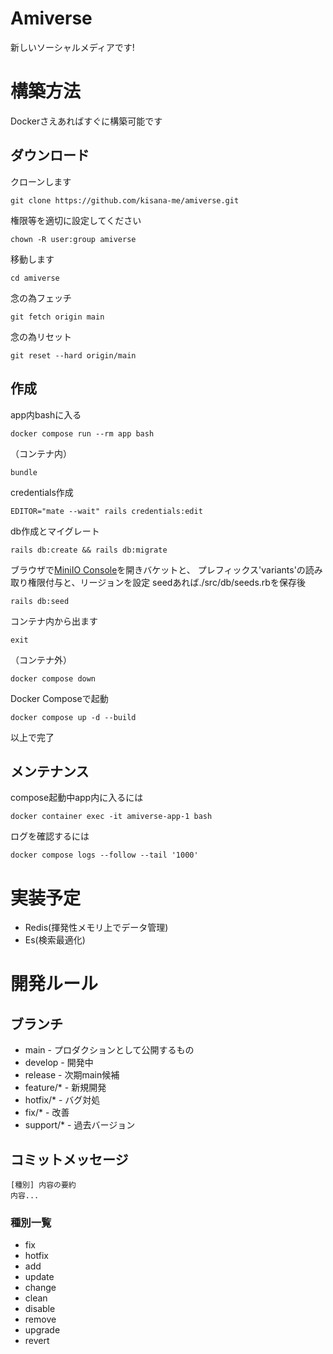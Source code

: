 # Amiverse

新しいソーシャルメディアです!

# 構築方法

Dockerさえあればすぐに構築可能です

## ダウンロード

クローンします
```
git clone https://github.com/kisana-me/amiverse.git
```
権限等を適切に設定してください
```
chown -R user:group amiverse
```
移動します
```
cd amiverse
```
念の為フェッチ
```
git fetch origin main
```
念の為リセット
```
git reset --hard origin/main
```

## 作成

app内bashに入る
```
docker compose run --rm app bash
```
（コンテナ内）
```
bundle
```
credentials作成
```
EDITOR="mate --wait" rails credentials:edit
```
db作成とマイグレート
```
rails db:create && rails db:migrate
```
ブラウザで[MiniIO Console](http://localhost:9001/)を開きバケットと、
プレフィックス'variants'の読み取り権限付与と、リージョンを設定
seedあれば./src/db/seeds.rbを保存後
```
rails db:seed
```
コンテナ内から出ます
```
exit
```
（コンテナ外）
```
docker compose down
```
Docker Composeで起動
```
docker compose up -d --build
```
以上で完了

## メンテナンス

compose起動中app内に入るには
```
docker container exec -it amiverse-app-1 bash
```
ログを確認するには  
```
docker compose logs --follow --tail '1000'
```












# 実装予定
- Redis(揮発性メモリ上でデータ管理)
- Es(検索最適化)

# 開発ルール
## ブランチ
- main - プロダクションとして公開するもの
- develop - 開発中
- release - 次期main候補
- feature/* - 新規開発
- hotfix/* - バグ対処
- fix/* - 改善
- support/* - 過去バージョン
## コミットメッセージ
```
[種別] 内容の要約
内容...
```
### 種別一覧
- fix
- hotfix
- add
- update
- change
- clean
- disable
- remove
- upgrade
- revert